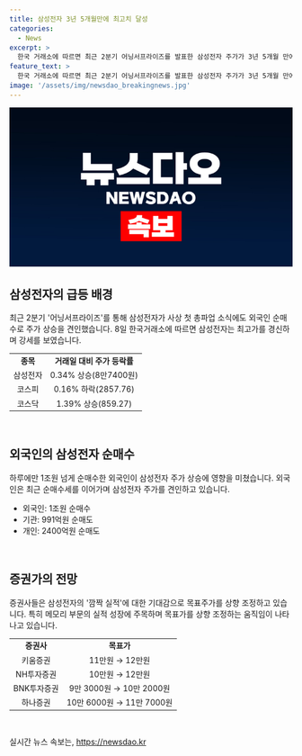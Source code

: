 ```yaml
---
title: 삼성전자 3년 5개월만에 최고치 달성
categories:
  - News
excerpt: >
  한국 거래소에 따르면 최근 2분기 어닝서프라이즈를 발표한 삼성전자 주가가 3년 5개월 만에 최고가로 치솟았다. 이로써 삼성전자 주가는 강세를 보이며 외국인 투자자들의 순매수로 상승세를 이어가고 있다. 또한, 깜짝 실적 발표 이후에는 증권사들이 삼성전자 목표주가를 상향 조정하는 등 긍정적인 전망이 이어지고 있다.
feature_text: >
  한국 거래소에 따르면 최근 2분기 어닝서프라이즈를 발표한 삼성전자 주가가 3년 5개월 만에 최고가로 치솟았다. 이로써 삼성전자 주가는 강세를 보이며 외국인 투자자들의 순매수로 상승세를 이어가고 있다. 또한, 깜짝 실적 발표 이후에는 증권사들이 삼성전자 목표주가를 상향 조정하는 등 긍정적인 전망이 이어지고 있다.
image: '/assets/img/newsdao_breakingnews.jpg'
---
```


<p><img src="/assets/img/newsdao_breakingnews.jpg" alt="pcversion 속보" /></p>

<h2 data-ke-size="size26">삼성전자의 급등 배경</h2>

<p data-ke-size="size16">최근 2분기 '어닝서프라이즈'를 통해 삼성전자가 사상 첫 총파업 소식에도 외국인 순매수로 주가 상승을 견인했습니다. 8일 한국거래소에 따르면 삼성전자는 최고가를 경신하며 강세를 보였습니다.</p>

<table>
  <tr>
    <td style="text-align: center; height: 17px;"><b>종목</b></td>
    <td style="text-align: center; height: 17px;"><b>거래일 대비 주가 등락률</b></td>
  </tr>
  <tr>
    <td style="text-align: center; height: 17px;">삼성전자</td>
    <td style="text-align: center; height: 17px;">0.34% 상승(8만7400원)</td>
  </tr>
  <tr>
    <td style="text-align: center; height: 17px;">코스피</td>
    <td style="text-align: center; height: 17px;">0.16% 하락(2857.76)</td>
  </tr>
  <tr>
    <td style="text-align: center; height: 17px;">코스닥</td>
    <td style="text-align: center; height: 17px;">1.39% 상승(859.27)</td>
  </tr>
</table>

<p data-ke-size="size16">&nbsp;</p>

<h2 data-ke-size="size26">외국인의 삼성전자 순매수</h2>

<p data-ke-size="size16">하루에만 1조원 넘게 순매수한 외국인이 삼성전자 주가 상승에 영향을 미쳤습니다. 외국인은 최근 순매수세를 이어가며 삼성전자 주가를 견인하고 있습니다.</p>

<ul>
  <li>외국인: 1조원 순매수</li>
  <li>기관: 991억원 순매도</li>
  <li>개인: 2400억원 순매도</li>
</ul>

<p data-ke-size="size16">&nbsp;</p>

<h2 data-ke-size="size26">증권가의 전망</h2>

<p data-ke-size="size16">증권사들은 삼성전자의 '깜짝 실적'에 대한 기대감으로 목표주가를 상향 조정하고 있습니다. 특히 메모리 부문의 실적 성장에 주목하며 목표가를 상향 조정하는 움직임이 나타나고 있습니다.</p>

<table>
  <tr>
    <td style="text-align: center; height: 17px;"><b>증권사</b></td>
    <td style="text-align: center; height: 17px;"><b>목표가</b></td>
  </tr>
  <tr>
    <td style="text-align: center; height: 17px;">키움증권</td>
    <td style="text-align: center; height: 17px;">11만원 → 12만원</td>
  </tr>
  <tr>
    <td style="text-align: center; height: 17px;">NH투자증권</td>
    <td style="text-align: center; height: 17px;">10만원 → 12만원</td>
  </tr>
  <tr>
    <td style="text-align: center; height: 17px;">BNK투자증권</td>
    <td style="text-align: center; height: 17px;">9만 3000원 → 10만 2000원</td>
  </tr>
  <tr>
    <td style="text-align: center; height: 17px;">하나증권</td>
    <td style="text-align: center; height: 17px;">10만 6000원 → 11만 7000원</td>
  </tr>
</table>

<p data-ke-size="size16">&nbsp;</p>
실시간 뉴스 속보는, <a href="https://newsdao.kr" rel="dofollow">https://newsdao.kr</a>



